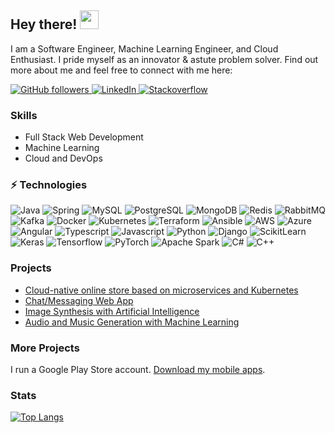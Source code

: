 ## Hey there! <img src="https://media.tenor.com/images/17a04f152e6be03486439b85e3bb045b/tenor.gif" width="30px">

I am a Software Engineer, Machine Learning Engineer, and Cloud Enthusiast. I pride myself as an innovator & astute problem solver. Find out more about me and feel free to connect with me here:

<p align="left">
  <a href="https://github.com/badass-techie?tab=followers">
    <img alt="GitHub followers" src="https://img.shields.io/github/followers/badass-techie?color=green&logo=github">
  </a>
  <a href="https://www.linkedin.com/in/moses-odhiambo-a00341200/">
    <img alt="LinkedIn" src="https://img.shields.io/badge/LinkedIn-0077B5?logo=linkedin&logoColor=white">
  </a>
  <a href="https://stackoverflow.com/users/12633129/badasstechie">
    <img alt="Stackoverflow" src="https://img.shields.io/badge/Stack_Overflow-FE7A16?logo=stack-overflow&logoColor=white">
  </a>
</p>


###  Skills

- Full Stack Web Development
- Machine Learning
- Cloud and DevOps


###  ⚡ Technologies


![Java](https://img.shields.io/badge/-Java-E34A86?style=flat-square&logo=java)
![Spring](https://img.shields.io/badge/-Spring-ffffff?style=flat-square&logo=spring)
![MySQL](https://img.shields.io/badge/-MySQL-e48a00?style=flat-square&logo=mysql)
![PostgreSQL](https://img.shields.io/badge/-PostgreSQL-173391?style=flat-square&logo=postgresql)
![MongoDB](https://img.shields.io/badge/MongoDB-00ff00?style=flat-square&logo=mongodb)
![Redis](https://img.shields.io/badge/Redis-ffaaaa?style=flat-square&logo=redis)
![RabbitMQ](https://img.shields.io/badge/RabbitMQ-ffffff?style=flat-square&logo=rabbitmq)
![Kafka](https://img.shields.io/badge/Kafka-000000?style=flat-square&logo=apache-kafka)
![Docker](https://img.shields.io/badge/-Docker-black?style=flat-square&logo=docker)
![Kubernetes](https://img.shields.io/badge/-Kubernetes-ffffff?style=flat-square&logo=kubernetes)
![Terraform](https://img.shields.io/badge/Terraform-ffffff?style=flat-square&logo=terraform)
![Ansible](https://img.shields.io/badge/Ansible-000000?style=flat-square&logo=ansible)
![AWS](https://img.shields.io/badge/AWS-232F3E?style=flat-square&logo=amazon-aws)
![Azure](https://img.shields.io/badge/Azure-0077d5?style=flat-square&logo=microsoft-azure)
![Angular](https://img.shields.io/badge/-Angular-red?style=flat-square&logo=Angular)
![Typescript](https://img.shields.io/badge/-Typescript-white?style=flat-square&logo=Typescript)
![Javascript](https://img.shields.io/badge/Javascript-white?style=flat-square&logo=javascript)
![Python](https://img.shields.io/badge/-Python-5e4d28?style=flat-square&logo=Python)
![Django](https://img.shields.io/badge/-Django-003b2a?style=flat-square&logo=django)
![ScikitLearn](https://img.shields.io/badge/-ScikitLearn-white?style=flat-square&logo=ScikitLearn)
![Keras](https://img.shields.io/badge/-Keras-red?style=flat-square&logo=keras)
![Tensorflow](https://img.shields.io/badge/-Tensorflow-white?style=flat-square&logo=tensorflow)
![PyTorch](https://img.shields.io/badge/PyTorch-ffffff?style=flat-square&logo=pytorch)
![Apache Spark](https://img.shields.io/badge/-ApacheSpark-white?style=flat-square&logo=ApacheSpark)
![C#](https://img.shields.io/badge/-CSharp-430098?style=flat-square&logo=.net)
![C++](https://img.shields.io/badge/-C++-white?style=flat-square&logo=C)


### Projects

- [Cloud-native online store based on microservices and Kubernetes](https://github.com/badass-techie/eShopOnSteroids)
- [Chat/Messaging Web App](https://github.com/badass-techie/InfinityChat) 
- [Image Synthesis with Artificial Intelligence](https://github.com/badass-techie/These-People-Do-Not-Exist)
- [Audio and Music Generation with Machine Learning](https://github.com/badass-techie/Music-Generation)


### More Projects

I run a Google Play Store account. [Download my mobile apps](https://play.google.com/store/apps/dev?id=6067079243941005070).


### Stats
[![Top Langs](https://github-readme-stats.vercel.app/api/top-langs/?username=badass-techie&hide=css,Jupyter%20Notebook,HTML,PLpgSQL&layout=compact)](https://github.com/anuraghazra/github-readme-stats)
